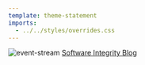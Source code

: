 ```yaml
---
template: theme-statement
imports:
  - ../../styles/overrides.css
---
```


![event-stream](/assets/article-screenshot-event-stream.png)
[Software Integrity Blog](https://www.synopsys.com/blogs/software-security/malicious-dependency-supply-chain/)
